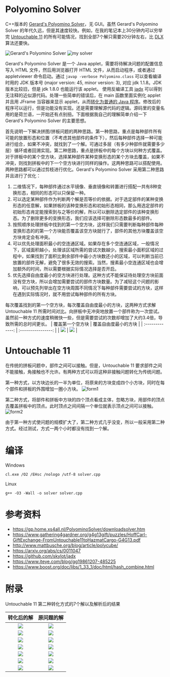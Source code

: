 # Polyomino Solver
C++版本的 [Gerard's Polyomino Solver](https://gp.home.xs4all.nl/PolyominoSolver/downloadsolver.htm)，无 GUI。虽然 Gerard's Polyomino Solver 的年代久远，但是其速度较快。例如，在我的笔记本上30分钟内可以穷举完 [Untouchable 11](https://www.gathering4gardner.org/g4g13gift/puzzles/HoffCarl-GiftExchange-FromUntouchable11toHazmatCargo-G4G13.pdf) 的所有可能情况，找到全部7个解只需要20分钟左右，比 [DLX](https://arxiv.org/abs/cs/0011047) 算法还要快。

![Gerard's Polyomino Solver](untouchable11/untouchable11_gerard_solver.png)
![my solver](untouchable11/untouchable11_solver_llp.png)

Gerard's Polyomino Solver 是一个 Java applet，需要将待解决问题的配置信息写入 HTML 文件，然后用浏览器打开 HTML 文件，从而启动程序，或者通过 appletviewer 命令启动。通过 `javap -verbose Polyomino.class` 可以查看编译时用的 JDK 版本号 (major version: 45, minor version: 3), 对应 jdk 1.1.8。JDK 版本比较旧，但是 jdk 1.8.0 也能运行该 applet。
使用反编译工具 [jadx](https://github.com/skylot/jadx) 可以得到无注释的近似源代码。处理一些简单的错误后，在 main 函数里面实例化 applet 并且用 JFrame 当容器来显示 applet，从而[转化为普通的 Java 程序](https://www.iteye.com/blog/gg19861207-485225)。修改后的程序可以运行，但是功能没有实现。还是需要理解源代码的逻辑。源码里的变量名用的是荷兰语，一开始还有点别扭。下面根据我自己的理解简单介绍一下 Gerard's Polyomino Solver 的主要思想。

首先说明一下解决拼图/拼板问题的两种思路。第一种思路，重点是每种部件所有可能的放置形态和位置（不考虑其他部件的条件下），然后每种部件选择一种可能进行组合，如果不冲突，就找到了一个解。可通过多层（有多少种部件就需要多少层）循环或者回溯实现。第二种思路，重点是拼板中的每个方块以何种方式覆盖。对于拼板中的某个空方块，选择某种部件某种变换形态的某个方块去覆盖，如果不冲突，则找到拼板中的下一个空方块进行同样的操作。这两种思路可以搭配使用。两种思路都可以通过剪枝进行优化。Gerard's Polyomino Solver 采用第二种思路并且进行了优化：
1. 二维情况下，每种部件通过水平镜像、垂直镜像和转置进行搭配一共有8种变换形态，相同的形态可以只保留一种。
2. 可以选定某种部件作为判断两个解是否等价的依据。对于选定部件的某种变换形态的任意解，如果拼板的该种变换形态和初始形态相同，那么用选定部件的初始形态肯定能搜索到与之等价的解，所以可以删除选定部件的该种变换形态。为了删除更多的变换形态，我们应该选择可删除形态数最多的部件。
3. 按照顺序处理拼板中找到的第一个空方块，这样我们只需要判断每种部件每种变换形态的的第一个方块能否覆盖该空方块就行了，部件的其他方块覆盖该空方块肯定会有冲突。
4. 可以优先处理面积最小的空连通区域。如果存在多个空连通区域，一般情况下，区域面积越小，处理该区域所需的尝试次数越少。搜索最小面积区域的过程中，如果找到了面积比剩余部件中最小方块数还小的区域，可以判断当前已放置的部件无解，避免了很多无效的搜索。当然，搜素最小空连通区域也会增加额外的时间，所以需要根据实际情况选择是否开启。
5. 优先选择自由度最小的空方块进行处理。这种方式不能保证待处理空方块前面没有空方块，所以会增加需要尝试的部件方块数量。为了减轻这个问题的影响，可以预先列举出在空方块周围不同情况下每种部件需要尝试的方块，这样在遇到实际情况时，就不用尝试每种部件的所有方块。

每次覆盖找到的第一个空方块，每次覆盖自由度最小的方块，这两种方式求解 Untouchable 11 所需时间对比。向拼板中无冲突地放置一个部件称为一次尝试。虽然前一种方式的速度稍微快一些，但是需要尝试的次数却增加了大约3.4倍，导致所需的总时间更长。
| 覆盖第一个空方块 | 覆盖自由度最小的方块 |
| :-------------: | :----------------: |
| ![](untouchable11/untouchable11_solver_nollp.png) | ![](untouchable11/untouchable11_solver_llp.png) |

# Untouchable 11
在传统的拼板问题中，部件之间可以接触。但是，Untouchable 11 要求部件之间不能接触，角接触也不允许。有两种方式可以将这种非接触问题转化为传统问题。

第一种方式，以方块边长的一半为单位，将原来的方块变成四个小方块，同时在每个部件和拼板的外围增加一圈小方块。
![form1](untouchable11/form1.png)

第二种方式，将部件和拼板中方块的四个顶点看成主体，忽略方块，用部件的顶点去覆盖拼板中的顶点。此时顶点之间间隔一个单位就表示顶点之间可以接触。
![form2](untouchable11/form2.png)

由于第一种方式使问题的规模扩大了，第二种方式几乎没变，所以一般采用第二种方式。经过测试，方式一两个小时都没有找到一个解。

# 编译
Windows

`cl.exe /O2 /EHsc /nologo /utf-8 solver.cpp`

Linux

`g++ -O3 -Wall -o solver solver.cpp`

# 参考资料
- https://gp.home.xs4all.nl/PolyominoSolver/downloadsolver.htm
- https://www.gathering4gardner.org/g4g13gift/puzzles/HoffCarl-GiftExchange-FromUntouchable11toHazmatCargo-G4G13.pdf
- http://www.mattbusche.org/blog/article/polycube/
- https://arxiv.org/abs/cs/0011047
- https://github.com/skylot/jadx
- https://www.iteye.com/blog/gg19861207-485225
- https://www.boost.org/doc/libs/1_33_1/doc/html/hash_combine.html

# 附录
Untouchable 11 第二种转化方式的7个解以及解析后的结果

| 转化后的解 | 原问题的解 |
| :---------: | :---------: |
| ![](untouchable11/untouchable11_form2_test.txt.ans.sln1.png) | ![](untouchable11/untouchable11_form2_test.txt.ans.sln1_form2.png) |
| ![](untouchable11/untouchable11_form2_test.txt.ans.sln2.png) | ![](untouchable11/untouchable11_form2_test.txt.ans.sln2_form2.png) |
| ![](untouchable11/untouchable11_form2_test.txt.ans.sln3.png) | ![](untouchable11/untouchable11_form2_test.txt.ans.sln3_form2.png) |
| ![](untouchable11/untouchable11_form2_test.txt.ans.sln4.png) | ![](untouchable11/untouchable11_form2_test.txt.ans.sln4_form2.png) |
| ![](untouchable11/untouchable11_form2_test.txt.ans.sln5.png) | ![](untouchable11/untouchable11_form2_test.txt.ans.sln5_form2.png) |
| ![](untouchable11/untouchable11_form2_test.txt.ans.sln6.png) | ![](untouchable11/untouchable11_form2_test.txt.ans.sln6_form2.png) |
| ![](untouchable11/untouchable11_form2_test.txt.ans.sln7.png) | ![](untouchable11/untouchable11_form2_test.txt.ans.sln7_form2.png) |
